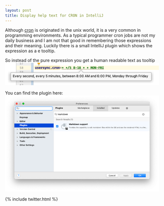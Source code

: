 ```yaml
---
layout: post
title: Display help text for CRON in IntelliJ 
---
```


Although [cron](https://en.wikipedia.org/wiki/Cron) is originated in the unix world, it is a very common in programming environments. As a typical programmer cron jobs are not my daily business and I am not that good
in remembering those expressions and their meaning. Luckily there is a small IntelliJ plugin which shows the expression as a e tooltip.

So instead of the pure expression you get a human readable text as tooltip
![Screenshot IntelliJ](/public/img/screenshot-cron-intellij.png)

You can find the plugin here:
![Screenshot IntelliJ](/public/img/cron-plugin-intellij.png)


{% include twitter.html %}
